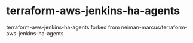 # terraform-aws-jenkins-ha-agents
terraform-aws-jenkins-ha-agents forked from neiman-marcus/terraform-aws-jenkins-ha-agents
